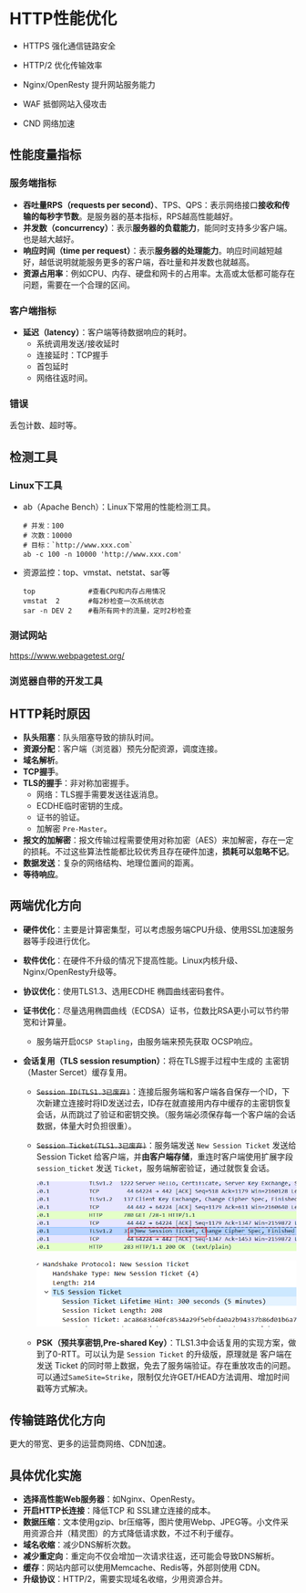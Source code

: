 # HTTP性能优化

* HTTPS 强化通信链路安全

* HTTP/2 优化传输效率

* Nginx/OpenResty 提升网站服务能力

* WAF 抵御网站入侵攻击
* CND 网络加速



## 性能度量指标

### 服务端指标

* **吞吐量RPS（requests per second）**、TPS、QPS：表示网络接口**接收和传输的每秒字节数**。是服务器的基本指标，RPS越高性能越好。
* **并发数（concurrency）**：表示**服务器的负载能力**，能同时支持多少客户端。也是越大越好。
* **响应时间（time per request）**：表示**服务器的处理能力**。响应时间越短越好，越低说明就能服务更多的客户端，吞吐量和并发数也就越高。
* **资源占用率**：例如CPU、内存、硬盘和网卡的占用率。太高或太低都可能存在问题，需要在一个合理的区间。

### 客户端指标

* **延迟（latency）**：客户端等待数据响应的耗时。
  * 系统调用发送/接收延时
  * 连接延时：TCP握手
  * 首包延时
  * 网络往返时间。

### 错误

丢包计数、超时等。



## 检测工具

### Linux下工具

* ab（Apache Bench）：Linux下常用的性能检测工具。

  ```shell
  # 并发：100
  # 次数：10000
  # 目标：`http://www.xxx.com`
  ab -c 100 -n 10000 'http://www.xxx.com'
  ```

* 资源监控：top、vmstat、netstat、sar等

  ```shell
  top             #查看CPU和内存占用情况
  vmstat  2       #每2秒检查一次系统状态
  sar -n DEV 2    #看所有网卡的流量，定时2秒检查
  ```



### 测试网站

https://www.webpagetest.org/

### 浏览器自带的开发工具



## HTTP耗时原因

* **队头阻塞**：队头阻塞导致的排队时间。
* **资源分配**：客户端（浏览器）预先分配资源，调度连接。
* **域名解析**。
* **TCP握手**。
* **TLS的握手**：非对称加密握手。
  * 网络：TLS握手需要发送往返消息。
  * ECDHE临时密钥的生成。
  * 证书的验证。
  * 加解密 `Pre-Master`。
* **报文的加解密**：报文传输过程需要使用对称加密（AES）来加解密，存在一定的损耗。不过这些算法性能都比较优秀且存在硬件加速，**损耗可以忽略不记**。 
* **数据发送**：复杂的网络结构、地理位置间的距离。
* **等待响应**。

## 两端优化方向

* **硬件优化**：主要是计算密集型，可以考虑服务端CPU升级、使用SSL加速服务器等手段进行优化。

* **软件优化**：在硬件不升级的情况下提高性能。Linux内核升级、Nginx/OpenResty升级等。

* **协议优化**：使用TLS1.3、选用ECDHE 椭圆曲线密码套件。

* **证书优化**：尽量选用椭圆曲线（ECDSA）证书，位数比RSA更小可以节约带宽和计算量。

  * 服务端开启`OCSP Stapling`，由服务端来预先获取 OCSP响应。

* **会话复用（TLS session resumption）**：将在TLS握手过程中生成的 主密钥（Master Sercet）缓存复用。

  * ~~`Session ID(TLS1.3已废弃)`~~：连接后服务端和客户端各自保存一个ID，下次新建立连接时将ID发送过去，ID存在就直接用内存中缓存的主密钥恢复会话，从而跳过了验证和密钥交换。（服务端必须保存每一个客户端的会话数据，体量大时负担很重）。

  * ~~`Session Ticket(TLS1.3已废弃)`~~：服务端发送 `New Session Ticket` 发送给 Session Ticket 给客户端，并**由客户端存储**，重连时客户端使用扩展字段 `session_ticket` 发送 `Ticket`，服务端解密验证，通过就恢复会话。

    ![image-20230212163812918](./HTTP%E6%80%A7%E8%83%BD%E4%BC%98%E5%8C%96.assets/image-20230212163812918.png)

    ![image-20230212163927395](./HTTP%E6%80%A7%E8%83%BD%E4%BC%98%E5%8C%96.assets/image-20230212163927395.png)

  * **PSK（预共享密钥,Pre-shared Key）**：TLS1.3中会话复用的实现方案，做到了0-RTT。可以认为是 `Session Ticket` 的升级版，原理就是 客户端在发送 Ticket 的同时带上数据，免去了服务端验证。存在重放攻击的问题。可以通过`SameSite=Strike`，限制仅允许GET/HEAD方法调用、增加时间戳等方式解决。

## 传输链路优化方向

更大的带宽、更多的运营商网络、CDN加速。

## 具体优化实施

* **选择高性能Web服务器**：如Nginx、OpenResty。
* **开启HTTP长连接**：降低TCP 和 SSL建立连接的成本。
* **数据压缩**：文本使用gzip、br压缩等，图片使用Webp、JPEG等。小文件采用资源合并（精灵图）的方式降低请求数，不过不利于缓存。
* **域名收缩**：减少DNS解析次数。
* **减少重定向**：重定向不仅会增加一次请求往返，还可能会导致DNS解析。
* **缓存**：网站内部可以使用Memcache、Redis等，外部则使用 CDN。
* **升级协议**：HTTP/2，需要实现域名收缩，少用资源合并。